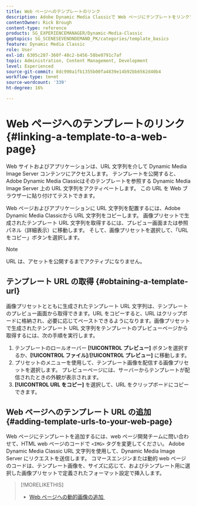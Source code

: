 ```yaml
---
title: Web ページへのテンプレートのリンク
description: Adobe Dynamic Media Classicで Web ページにテンプレートをリンクする方法について説明します。
contentOwner: Rick Brough
content-type: reference
products: SG_EXPERIENCEMANAGER/Dynamic-Media-Classic
geptopics: SG_SCENESEVENONDEMAND_PK/categories/template_basics
feature: Dynamic Media Classic
role: User
exl-id: 6305c287-360f-48c2-b456-58be0791c7af
topic: Administration, Content Management, Development
level: Experienced
source-git-commit: 8dc990a1fb1355b00fa4839e14b92bb6562d40b4
workflow-type: tm+mt
source-wordcount: '339'
ht-degree: 16%

---
```


# Web ページへのテンプレートのリンク{#linking-a-template-to-a-web-page}

Web サイトおよびアプリケーションは、URL 文字列を介して Dynamic Media Image Server コンテンツにアクセスします。 テンプレートを公開すると、Adobe Dynamic Media Classicはそのテンプレートを参照する Dynamic Media Image Server 上の URL 文字列をアクティベートします。 この URL を Web ブラウザーに貼り付けてテストできます。

Web ページおよびアプリケーションに URL 文字列を配置するには、Adobe Dynamic Media Classicから URL 文字列をコピーします。 画像プリセットで生成されたテンプレート URL 文字列を取得するには、プレビュー画面または参照パネル（詳細表示）に移動します。 そして、画像プリセットを選択して、「URL をコピー」ボタンを選択します。

>[!NOTE]
>
>URL は、アセットを公開するまでアクティブになりません。

## テンプレート URL の取得 {#obtaining-a-template-url}

画像プリセットとともに生成されたテンプレート URL 文字列は、テンプレートのプレビュー画面から取得できます。URL をコピーすると、URL はクリップボードに格納され、必要に応じてペーストできるようになります。画像プリセットで生成されたテンプレート URL 文字列をテンプレートのプレビューページから取得するには、次の手順を実行します。

1. テンプレートのロールオーバー **[!UICONTROL プレビュー]** ボタンを選択するか、**[!UICONTROL ファイル]**/**[!UICONTROL プレビュー]** に移動します。
1. プリセットのメニューを使用して、テンプレート画像を配信する画像プリセットを選択します。 プレビューページには、サーバーからテンプレートが配信されたときの外観が表示されます。
1. **[!UICONTROL URL をコピー]** を選択して、URL をクリップボードにコピーできます。

## Web ページへのテンプレート URL の追加 {#adding-template-urls-to-your-web-page}

Web ページにテンプレートを追加するには、web ページ開発チームに問い合わせて、HTML web ページのコードで `<IMG>` タグを変更してください。 Adobe Dynamic Media Classic URL 文字列を使用して、Dynamic Media Image Server にリクエストを送信します。 コマースエンジンまたは動的 web ページのコードは、テンプレート画像を、サイズに応じて、およびテンプレート用に選択した画像プリセットで定義されたフォーマット設定で挿入します。

>[!MORELIKETHIS]
>
>* [Web ページへの動的画像の追加 &#x200B;](linking-urls-web-application.md#adding_dynamic_images_to_your_web_page)
